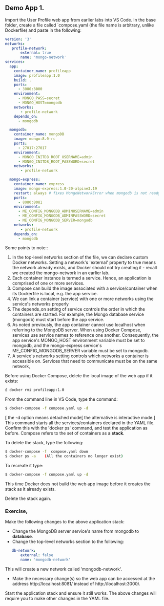 ## Demo App 1.

Import the User Profile web app from earlier labs into VS Code. In the base folder, create a file called `compose.yaml (the file name is arbitrary, unlike Dockerfile) and paste in the following:
~~~yaml
version: '3'
networks:
   profile-network:
       external: true
       name: 'mongo-network'
services:
  app:
    container_name: profileapp
    image: profileapp:1.0
    build: .
    ports:
      - 3000:3000
    environment:
      - MONGO_PASS=secret
      - MONGO_HOST=mongodb 
    networks:
       - profile-network
    depends_on:
      - mongodb

  mongodb:
    container_name: mongoDB
    image: mongo:8.0-rc
    ports:
      - 27017:27017
    environment:
      - MONGO_INITDB_ROOT_USERNAME=admin
      - MONGO_INITDB_ROOT_PASSWORD=secret
    networks:
       - profile-network

  mongo-express:
    container_name: express
    image: mongo-express:1.0-20-alpine3.19
    restart: always # fixes MongoNetworkError when mongodb is not ready when mongo-express starts
    ports:
      - 8080:8081
    environment:
      - ME_CONFIG_MONGODB_ADMINUSERNAME=admin
      - ME_CONFIG_MONGODB_ADMINPASSWORD=secret
      - ME_CONFIG_MONGODB_SERVER=mongodb
    networks:
       - profile-network
    depends_on:
      - mongodb
~~~
Some points to note::
1. In the top-level networks section of the file, we can declare custom Docker networks. Setting a network's 'external' property to true means the network already exists, and Docker should not try creating it  - recall we created the mongo-network in an earlier lab.
1. Each container instance is termed a service. Hence, an application is comprised of one or more services.
1. Compose can build the image associated with a service/container when its Dockerfile is local, e.g. the app service.
1. We can link a container (service) with one or more networks using the service's networks properly
1. The depends_on setting of service controls the order in which the containers are started. For example, the Mongo database service (mongodb) must start before the app service.
1. As noted previously, the app container cannot use localhost when referring to the MongoDB server. When using Docker Compose, services use service names to reference one another. Consequently, the app service's MONGO_HOST environment variable must be set to mongodb, and the mongo-express service's ME_CONFIG_MONGODB_SERVER variable must be set to mongodb.
1. A service's networks setting controls which networks a container is accessible on. Services that need to communicate must be on the same network,

Before using Docker Compose, delete the local image of the web app if it exists:
~~~bash
£ docker rmi profileapp:1.0
~~~

From the command line in VS Code, type the command:
~~~bash
$ docker-compose -f compose.yaml up -d
~~~
[ the -d option means detached mode[ the alternative is interactive mode.]
This command starts all the services/containers declared in the YAML file. Confirm this with the 'docker ps' command, and test the application as before. Compose refers to the set of containers as a __stack__. 

To delete the stack, type the following:
~~~bash
$ docker-compose -f  compose.yaml down
$ docker ps -a    (All the containers no longer exist)
~~~

To recreate it type:
~~~bash
$ docker-compose -f compose.yaml up -d
~~~
This time Docker does not build the web app image before it creates the stack as it already exists.

Delete the stack again.


### Exercise,

Make the following changes to the above application stack:
+ Change the MongoDB server service's name from mongodb to __database__.
+ Change the top-level networks section to the following:
~~~yaml
   db-network:
       external: false
       name: 'mongodb-network'
~~~
This will create a new network called 'mongodb-network'.
+ Make the necessary change(s) so the web app can be accessed at the address http://localhost:8081/ instead of http://localhost:3000/.

Start the application stack and ensure it still works. The above changes will require you to make other changes in the YAML file. 
